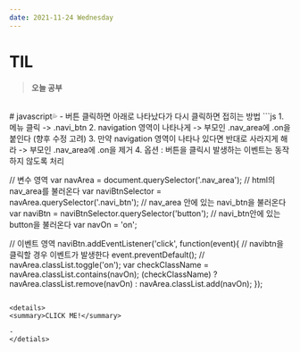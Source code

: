 ```yaml
---
date: 2021-11-24 Wednesday
---
```


# TIL

> **오늘 공부**
<br />
# javascript💦
- 버튼 클릭하면 아래로 나타났다가 다시 클릭하면 접히는 방법
```js
 1. 메뉴 클릭 -> .navi_btn
 2. navigation 영역이 나타나게 -> 부모인 .nav_area에 .on을 붙인다 (향후 수정 고려)
 3. 만약 navigation 영역이 나타나 있다면 반대로 사라지게 해라 -> 부모인 .nav_area에 .on을 제거
 4. 옵션 : 버튼을 클릭시 발생하는 이벤트는 동작하지 않도록 처리

// 변수 영역
var navArea = document.querySelector('.nav_area'); // html의 nav_area를 불러온다
var naviBtnSelector = navArea.querySelector('.navi_btn'); // nav_area 안에 있는 navi_btn을 불러온다
var naviBtn = naviBtnSelector.querySelector('button'); // navi_btn안에 있는 button을 불러온다
var navOn = 'on';

// 이벤트 영역
naviBtn.addEventListener('click', function(event){ // navibtn을 클릭할 경우 이벤트가 발생한다
  event.preventDefault(); 
  // navArea.classList.toggle('on');
  var checkClassName = navArea.classList.contains(navOn); 
  (checkClassName) ? navArea.classList.remove(navOn) : navArea.classList.add(navOn);
});
```

<details>
<summary>CLICK ME!</summary>  

- 
</detials>  
